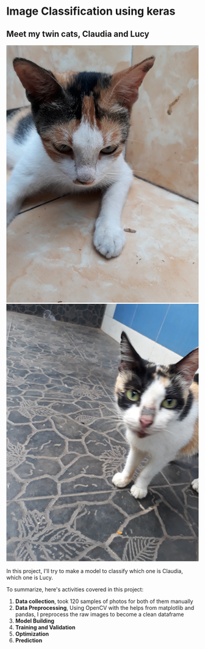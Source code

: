 # Image Classification using keras

## Meet my twin cats, Claudia and Lucy
![Claudia](https://raw.githubusercontent.com/astandri/My-Projects/master/MyCat%20Classification%20with%20Keras/Claudia/Claudia15.jpg)
![Lucy](https://raw.githubusercontent.com/astandri/My-Projects/master/MyCat%20Classification%20with%20Keras/Lucy/Lucy7.jpg)

In this project, I'll try to make a model to classify which one is Claudia, which one is Lucy.

To summarize, here's activities covered in this project:
1. **Data collection**, took 120 samples of photos for both of them manually
2. **Data Preprocessing**, Using OpenCV with the helps from matplotlib and pandas, I preprocess the raw images to become a clean dataframe
3. **Model Building**
4. **Training and Validation**
5. **Optimization**
6. **Prediction**

